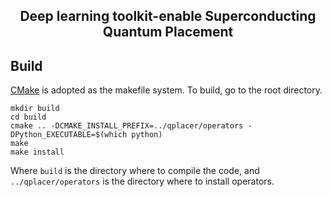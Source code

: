 <h2><p align="center"> Deep learning toolkit-enable Superconducting Quantum Placement </p></h2>


## Build

[CMake](https://cmake.org) is adopted as the makefile system.
To build, go to the root directory.

```
mkdir build
cd build
cmake .. -DCMAKE_INSTALL_PREFIX=../qplacer/operators -DPython_EXECUTABLE=$(which python)
make
make install
```
Where `build` is the directory where to compile the code, and `../qplacer/operators` is the directory where to install operators.
